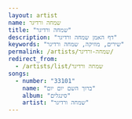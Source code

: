 ```yaml
---
layout: artist
name: שמחה ורדיגר
title: "שמחה ורדיגר"
description: "דף האמן שמחה ורדיגר"
keywords: "שירים, מוזיקה, שמחה ורדיגר"
permalink: /artists/שמחה-ורדיגר/
redirect_from:
  - /artists/list/שמחה ורדיגר
songs:
  - number: "33101"
    name: "ברוך השם יום יום"
    album: "סינגלים"
    artist: "שמחה ורדיגר"
---
```

